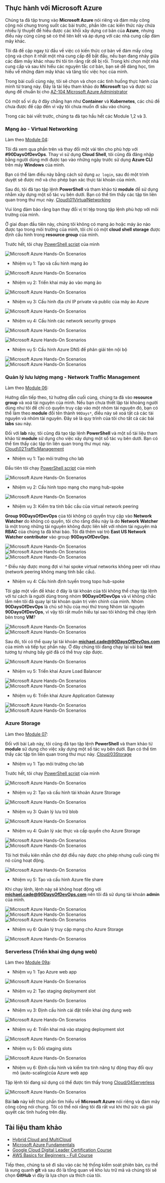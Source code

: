## Thực hành với Microsoft Azure

Chúng ta đã tập trung vào **Microsoft Azure** nói riêng và đám mây công cộng nói chung trong suốt các bài trước, phần lớn các kiến thức này chứa nhiều lý thuyết để hiểu được các khối xây dựng cơ bản của **Azure**, nhưng điều này cũng cũng sẽ có thể liên kết và áp dụng với các nhà cung cấp đám mây khác.

Tôi đã đề cập ngay từ đầu về việc có kiến thức cơ bản về đám mấy công cộng và chọn ít nhất một nhà cung cấp để bắt đầu, nếu bạn đang nhảy giữa các đám mây khác nhau thì tôi tin rằng rất dễ bị rối. Trong khi chọn một nhà cung cấp và sau khi hiểu các nguyên tắc cơ bản, bạn sẽ dễ dàng học, tìm hiểu về những đám mây khác và tăng tốc việc học của mình.

Trong bài cuối cùng này, tôi sẽ chọn và chọn các tình huống thực hành của mình từ trang này. Đây là tài liệu tham khảo do **Microsoft** tạo và được sử dụng để chuẩn bị cho [AZ-104 Microsoft Azure Administrator](https://microsoftlearning.github.io/AZ-104-MicrosoftAzureAdministrator/)

Có một số ví dụ ở đây chẳng hạn như **Container** và **Kubernetes**, các chủ đề chưa được đề cập đến vì vậy tôi chưa muốn đi sâu vào chúng.

Trong các bài viết trước, chúng ta đã tạo hầu hết các Module 1,2 và 3.

### Mạng ảo - Virtual Networking

Làm theo [Module 04](https://microsoftlearning.github.io/AZ-104-MicrosoftAzureAdministrator/Instructions/Labs/LAB_04-Implement_Virtual_Networking.html):

Tôi đã xem qua phần trên và thay đổi một vài tên cho phù hợp với **#90DaysOfDevOps**. Thay vì sử dụng **Cloud Shell**, tôi cũng đã đăng nhập bằng người dùng mới được tạo vào những ngày trước sử dụng **Azure CLI** trên máy **Windows** của mình.

Bạn có thể làm điều này bằng cách sử dụng `az login`, sau đó một trình duyệt sẽ được mở và cho phép bạn xác thực tài khoản của mình.

Sau đó, tôi đã tạo tập lệnh **PowerShell** và tham khảo từ **module** để sử dụng nhằm xây dựng một số tác vụ bên dưới. Bạn có thể tìm thấy các tập tin liên quan trong thư mục này.
[Cloud\01VirtualNetworking](/Scripts/Cloud/01VirtualNetworking.zip)

Vui lòng đảm bảo rằng bạn thay đổi vị trí tệp trong tập lệnh phù hợp với môi trường của mình.

Ở giai đoạn đầu tiên này, chúng tôi không có mạng ảo hoặc máy ảo nào được tạo trong môi trường của mình, tôi chỉ có một **cloud shell storage** được định cấu hình trong **resource group** của mình.

Trước hết, tôi chạy [PowerShell script](/Scripts/Cloud/01VirtualNetworking/Module4_90DaysOfDevOps.ps1) của mình

![Microsoft Azure Hands-On Scenarios](Image/../../../Image/Microsoft-Azure-Scenarios01.png)

- Nhiệm vụ 1: Tạo và cấu hình mạng ảo

![Microsoft Azure Hands-On Scenarios](Image/../../../Image/Microsoft-Azure-Scenarios02.png)

- Nhiệm vụ 2: Triển khai máy ảo vào mạng ảo

![Microsoft Azure Hands-On Scenarios](Image/../../../Image/Microsoft-Azure-Scenarios03.png)

- Nhiệm vụ 3: Cấu hình địa chỉ IP private và public của máy ảo Azure

![Microsoft Azure Hands-On Scenarios](Image/../../../Image/Microsoft-Azure-Scenarios04.png)

- Nhiệm vụ 4: Cấu hình các network security groups

![Microsoft Azure Hands-On Scenarios](Image/../../../Image/Microsoft-Azure-Scenarios05.png)

![Microsoft Azure Hands-On Scenarios](Image/../../../Image/Microsoft-Azure-Scenarios06.png)

- Nhiệm vụ 5: Cấu hình Azure DNS để phân giải tên nội bộ

![Microsoft Azure Hands-On Scenarios](Image/../../../Image/Microsoft-Azure-Scenarios07.png)
![Microsoft Azure Hands-On Scenarios](Image/../../../Image/Microsoft-Azure-Scenarios08.png)

### Quản lý lưu lượng mạng - Network Traffic Management

Làm theo [Module 06](https://microsoftlearning.github.io/AZ-104-MicrosoftAzureAdministrator/Instructions/Labs/LAB_06-Implement_Network_Traffic_Management.html):

Hướng dẫn tiếp theo, từ hướng dẫn cuối cùng, chúng ta đã vào **resource group** và xoá tài nguyên của mình. Nếu bạn chưa thiết lập tài khoảng người dùng như tôi để chỉ có quyền truy cập vào một nhóm tài nguyên đó, bạn có thể làm theo **module** đổi tên thành `90Days*`, điều này sẽ xoá tất cả các tài nguyên và nhóm tài nguyên. Đây sẽ là quy trình của tôi cho tất cả các bài **labs** sau này.

Đối với **lab** này, tôi cũng đã tạo tập lệnh **PowerShell** và một số tài liệu tham khảo từ **module** sử dụng cho việc xây dựng một số tác vụ bên dưới. Bạn có thể tìm thấy các tập tin liên quan trong thư mục này.
[Cloud\02TrafficManagement](/Scripts/Cloud/02TrafficManagement.zip)

- Nhiệm vụ 1: Tạo môi trường cho lab

Đầu tiên tôi chạy [PowerShell script](/Scripts/Cloud/02TrafficManagement/Mod06_90DaysOfDevOps.ps1) của mình

![Microsoft Azure Hands-On Scenarios](Image/../../../Image/Microsoft-Azure-Scenarios09.png)

- Nhiệm vụ 2: Cấu hình topo mạng cho mạng hub-spoke

![Microsoft Azure Hands-On Scenarios](Image/../../../Image/Microsoft-Azure-Scenarios010.png)

- Nhiệm vụ 3: Kiểm tra tính bắc cầu của virtual network peering

**Group 90DaysOfDevOps** của tôi không có quyền truy cập vào **Network Watcher** do không có quyền, tôi cho rằng điều này là do **Network Watcher** là một trong những tài nguyên không được liên kết với nhóm tài nguyên mà **RBAC** của chúng ta đã khai báo. Tôi đã thêm vai trò **East US Network Watcher contributor** vào group **90DaysOfDevOps**.


![Microsoft Azure Hands-On Scenarios](Image/../../../Image/Microsoft-Azure-Scenarios011.png)
![Microsoft Azure Hands-On Scenarios](Image/../../../Image/Microsoft-Azure-Scenarios012.png)
![Microsoft Azure Hands-On Scenarios](Image/../../../Image/Microsoft-Azure-Scenarios014.png)

^ Điều này được mong đợi vì hai spoke virtual networks không peer với nhau (network peering không mang tính bắc cầu).

- Nhiệm vụ 4: Cấu hình định tuyến trong topo hub-spoke

Tôi gặp một vấn đề khác ở đây là tài khoản của tôi không thể chạy tập lệnh với tư cách là người dùng trong nhóm **90DaysOfDevOps** và vì không chắc lắm nên tôi đã quay lại tài khoản quản trị viên chính của mình. Nhóm **90DaysOfDevOps** là chủ sở hữu của mọi thứ trong Nhóm tài nguyên **90DaysOfDevOps**, vì vậy tôi rất muốn hiểu tại sao tôi không thể chạy lệnh bên trong **VM**?

![Microsoft Azure Hands-On Scenarios](Image/../../../Image/Microsoft-Azure-Scenarios015.png)
![Microsoft Azure Hands-On Scenarios](Image/../../../Image/Microsoft-Azure-Scenarios016.png)

Sau đó, tôi có thể quay lại tài khoản **michael.cade@90DaysOfDevOps.com** của mình và tiếp tục phần này. Ở đây chúng tôi đang chạy lại vài bài **test** tương tự nhưng bây giờ đã có thể truy cập được.

![Microsoft Azure Hands-On Scenarios](Image/../../../Image/Microsoft-Azure-Scenarios017.png)

- Nhiệm vụ 5: Triển khai Azure Load Balancer

![Microsoft Azure Hands-On Scenarios](Image/../../../Image/Microsoft-Azure-Scenarios018.png)
![Microsoft Azure Hands-On Scenarios](Image/../../../Image/Microsoft-Azure-Scenarios019.png)

- Nhiệm vụ 6: Triển khai Azure Application Gateway

![Microsoft Azure Hands-On Scenarios](Image/../../../Image/Microsoft-Azure-Scenarios020.png)
![Microsoft Azure Hands-On Scenarios](Image/../../../Image/Microsoft-Azure-Scenarios021.png)

### Azure Storage

Làm theo [Module 07](https://microsoftlearning.github.io/AZ-104-MicrosoftAzureAdministrator/Instructions/Labs/LAB_07-Manage_Azure_Storage.html):

Đối với bài Lab này, tôi cũng đã tạo tập lệnh **PowerShell** và tham khảo từ **module** sử dụng cho việc xây dựng một số tác vụ bên dưới. Bạn có thể tìm thấy các tập tin liên quan trong thư mục này.
[Cloud/03Storage](/Scripts/Cloud/03Storage.zip)

- Nhiệm vụ 1: Tạo môi trường cho lab

Trước hết, tôi chạy [PowerShell script](/Scripts/Cloud/03Storage/Mod07_90DaysOfDeveOps.ps1) của mình

![Microsoft Azure Hands-On Scenarios](Image/../../../Image/Microsoft-Azure-Scenarios022.png)

- Nhiệm vụ 2: Tạo và cấu hình tài khoản Azure Storage

![Microsoft Azure Hands-On Scenarios](Image/../../../Image/Microsoft-Azure-Scenarios023.png)

- Nhiệm vụ 3: Quản lý lưu trữ blob

![Microsoft Azure Hands-On Scenarios](Image/../../../Image/Microsoft-Azure-Scenarios024.png)

- Nhiệm vụ 4: Quản lý xác thực và cấp quyền cho Azure Storage

![Microsoft Azure Hands-On Scenarios](Image/../../../Image/Microsoft-Azure-Scenarios025.png)
![Microsoft Azure Hands-On Scenarios](Image/../../../Image/Microsoft-Azure-Scenarios026.png)

Tôi hơi thiếu kiên nhẫn chờ đợi điều này được cho phép nhưng cuối cùng thì nó cũng hoạt động.

![Microsoft Azure Hands-On Scenarios](Image/../../../Image/Microsoft-Azure-Scenarios027.png)

- Nhiệm vụ 5: Tạo và cấu hình Azure file share

Khi chạy lệnh, lệnh này sẽ không hoạt động với **michael.cade@90DaysOfDevOps.com** nên tôi đã sử dụng tài khoản **admin** của mình.

![Microsoft Azure Hands-On Scenarios](Image/../../../Image/Microsoft-Azure-Scenarios028.png)
![Microsoft Azure Hands-On Scenarios](Image/../../../Image/Microsoft-Azure-Scenarios029.png)
![Microsoft Azure Hands-On Scenarios](Image/../../../Image/Microsoft-Azure-Scenarios030.png)

- Nhiệm vụ 6: Quản lý truy cập mạng cho Azure Storage

![Microsoft Azure Hands-On Scenarios](Image/../../../Image/Microsoft-Azure-Scenarios031.png)

### Serverless (Triển khai ứng dụng web)

Làm theo [Module 09a](https://microsoftlearning.github.io/AZ-104-MicrosoftAzureAdministrator/Instructions/Labs/LAB_09a-Implement_Web_Apps.html):

- Nhiệm vụ 1: Tạo Azure web app

![Microsoft Azure Hands-On Scenarios](Image/../../../Image/Microsoft-Azure-Scenarios032.png)

- Nhiệm vụ 2: Tạo staging deployment slot

![Microsoft Azure Hands-On Scenarios](Image/../../../Image/Microsoft-Azure-Scenarios033.png)

- Nhiệm vụ 3: Định cấu hình cài đặt triển khai ứng dụng web

![Microsoft Azure Hands-On Scenarios](Image/../../../Image/Microsoft-Azure-Scenarios034.png)

- Nhiệm vụ 4: Triển khai mã vào staging deployment slot

![Microsoft Azure Hands-On Scenarios](Image/../../../Image/Microsoft-Azure-Scenarios035.png)

- Nhiệm vụ 5: Đổi staging slots

![Microsoft Azure Hands-On Scenarios](Image/../../../Image/Microsoft-Azure-Scenarios036.png)

- Nhiệm vụ 6: Định cấu hình và kiểm tra tính năng tự động thay đổi quy mô (auto-scaling)của Azure web app

Tập lệnh tôi đang sử dụng có thể được tìm thấy trong [Cloud/04Serverless](/Scripts/Cloud/04Serverless.zip)

![Microsoft Azure Hands-On Scenarios](Image/../../../Image/Microsoft-Azure-Scenarios037.png)

Bài **lab** này kết thúc phần tìm hiểu về **Microsoft Azure** nói riêng và đám mây công cộng nói chung. Tôi có thể nói rằng tôi đã rất vui khi thử sức và giải quyết các tình huống trên đây.

## Tài liệu tham khảo

- [Hybrid Cloud and MultiCloud](https://www.youtube.com/watch?v=qkj5W98Xdvw)
- [Microsoft Azure Fundamentals](https://www.youtube.com/watch?v=NKEFWyqJ5XA&list=WL&index=130&t=12s)
- [Google Cloud Digital Leader Certification Course](https://www.youtube.com/watch?v=UGRDM86MBIQ&list=WL&index=131&t=10s)
- [AWS Basics for Beginners - Full Course](https://www.youtube.com/watch?v=ulprqHHWlng&t=5352s)

Tiếp theo, chúng ta sẽ đi sâu vào các hệ thống kiểm soát phiên bản, cụ thể là xung quanh **git** và sau đó là tổng quan về kho lưu trữ mã và chúng tôi sẽ chọn **GitHub** vì đây là lựa chọn ưa thích của tôi.